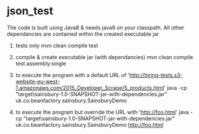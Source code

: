 # json_test

The code is built using Java8 & needs java8 on your classpath.
All other dependancies are contained within the created executable jar

1) tests only
     mvn clean compile test
     
2) compile & create executable jar (with dependancies)
    mvn clean compile test assembly:single
    
3) to execute the program 
        with a default URL of 'http://hiring-tests.s3-website-eu-west-1.amazonaws.com/2015_Developer_Scrape/5_products.html'
   java -cp "target\sainsbury-1.0-SNAPSHOT-jar-with-dependencies.jar" uk.co.beanfactory.sainsbury.SainsburyDemo
   
   
4) to execute the program 
        but override the URL with 'http://foo.html'
    java -cp "target\sainsbury-1.0-SNAPSHOT-jar-with-dependencies.jar" uk.co.beanfactory.sainsbury.SainsburyDemo http://foo.html
